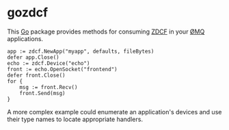 gozdcf
======

This [Go](http://golang.org/) package provides methods for consuming [ZDCF](http://rfc.zeromq.org/spec:17) in your [ØMQ](http://www.zeromq.org/) applications.

    app := zdcf.NewApp("myapp", defaults, fileBytes)
    defer app.Close()
    echo := zdcf.Device("echo")
    front := echo.OpenSocket("frontend")
    defer front.Close()
    for {
        msg := front.Recv()
        front.Send(msg)
    }

A more complex example could enumerate an application's devices and use their type names to locate appropriate handlers.
